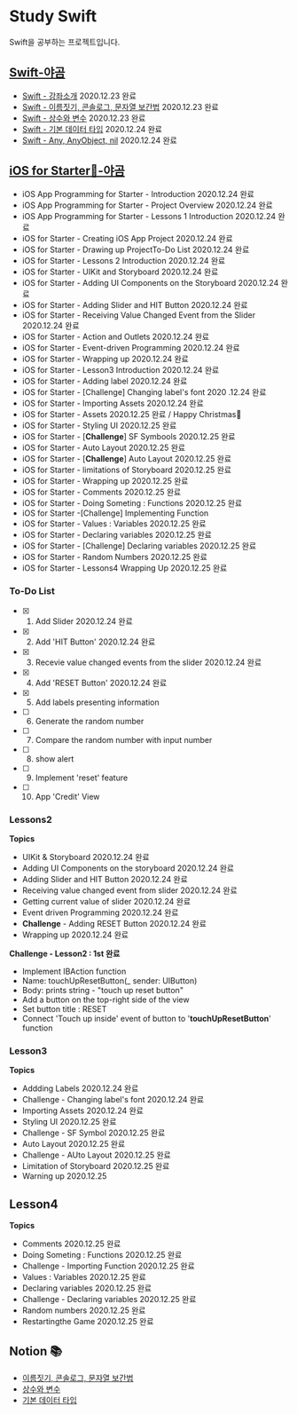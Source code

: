 # Study Swift

Swift을 공부하는 프로젝트입니다.

## [**Swift-야곰**](https://yagom.github.io/swift_basic/)
- [Swift - 강좌소개](https://yagom.github.io/swift_basic/contents/00_introduction/) 2020.12.23 완료
- [Swift - 이름짓기, 콘솔로그, 문자열 보간법](https://yagom.github.io/swift_basic/contents/00_introduction/console_log/) 2020.12.23 완료
- [Swift - 상수와 변수](https://yagom.github.io/swift_basic/contents/01_let_var/) 2020.12.23 완료
- [Swift - 기본 데이터 타입](https://www.youtube.com/watch?v=3qu7gpzE9IE&list=PLz8NH7YHUj_ZmlgcSETF51Z9GSSU6Uioy&index=4) 2020.12.24 완료
- [Swift - Any, AnyObject, nil](https://www.youtube.com/watch?v=1QV4-B5ibd4&list=PLz8NH7YHUj_ZmlgcSETF51Z9GSSU6Uioy&index=5) 2020.12.24 완료

## [**iOS for Starter📱-야곰**](https://www.youtube.com/playlist?list=PLz8NH7YHUj_ZF2oja5rP4Sow5KK1zf2yk)
- iOS App Programming for Starter - Introduction 2020.12.24 완료
- iOS App Programming for Starter - Project Overview 2020.12.24 완료
- iOS App Programming for Starter - Lessons 1 Introduction 2020.12.24 완료
- iOS for Starter - Creating iOS App Project 2020.12.24 완료
- iOS for Starter - Drawing up ProjectTo-Do List 2020.12.24 완료
- iOS for Starter - Lessons 2 Introduction 2020.12.24 완료
- iOS for Starter - UIKit and Storyboard 2020.12.24 완료
- iOS for Starter - Adding UI Components on the Storyboard 2020.12.24 완료
- iOS for Starter - Adding Slider and HIT Button 2020.12.24 완료
- iOS for Starter - Receiving Value Changed Event from the Slider 2020.12.24 완료
- iOS for Starter - Action and Outlets 2020.12.24 완료
- iOS for Starter - Event-driven Programming 2020.12.24 완료
- iOS for Starter - Wrapping up 2020.12.24 완료
- iOS for Starter - Lesson3 Introduction 2020.12.24 완료
- iOS for Starter - Adding label 2020.12.24 완료
- iOS for Starter - [Challenge] Changing label's font 2020
.12.24 완료
- iOS for Starter - Importing Assets 2020.12.24 완료
- iOS for Starter - Assets 2020.12.25 완료 / Happy Christmas🎄
- iOS for Starter - Styling UI 2020.12.25 완료
- iOS for Starter - [**Challenge**] SF Symbools 2020.12.25 완료
- iOS for Starter - Auto Layout 2020.12.25 완료
- iOS for Starter - [**Challenge**] Auto Layout 2020.12.25 완료
- iOS for Starter - limitations of Storyboard 2020.12.25 완료
- iOS for Starter - Wrapping up 2020.12.25 완료
- iOS for Starter - Comments 2020.12.25 완료
- iOS for Starter - Doing Someting : Functions 2020.12.25 완료
- iOS for Starter -[Challenge] Implementing Function
- iOS for Starter - Values : Variables 2020.12.25 완료
- iOS for Starter - Declaring variables 2020.12.25 완료
- iOS for Starter - [Challenge] Declaring variables 2020.12.25 완료
- iOS for Starter - Random Numbers 2020.12.25 완료
- iOS for Starter - Lessons4 Wrapping Up 2020.12.25 완료

### To-Do List
- [X] 1. Add Slider 2020.12.24 완료  
- [X] 2. Add 'HIT Button' 2020.12.24 완료  
- [X] 3. Recevie value changed events from the slider 2020.12.24 완료  
- [X] 4. Add 'RESET Button' 2020.12.24 완료  
- [X] 5. Add labels presenting information  
- [ ] 6. Generate the random number  
- [ ] 7. Compare the random number with input number  
- [ ] 8. show alert  
- [ ] 9. Implement 'reset' feature  
- [ ] 10. App 'Credit' View  

### Lessons2 
**Topics**
- UIKit & Storyboard 2020.12.24 완료
- Adding UI Components on the storyboard 2020.12.24 완료
- Adding Slider and HIT Button 2020.12.24 완료
- Receiving value changed event from slider 2020.12.24 완료
- Getting current value of slider 2020.12.24 완료
- Event driven Programming 2020.12.24 완료
- **Challenge** - Adding RESET Button 2020.12.24 완료
- Wrapping up 2020.12.24 완료

**Challenge - Lesson2 : 1st 완료**
- Implement IBAction function 
- Name: touchUpResetButton(_ sender: UIButton)
- Body: prints string - "touch up reset button"
- Add a button on the top-right side of the view
- Set button title : RESET
- Connect 'Touch up inside' event of button to '**touchUpResetButton**' function

### Lesson3
**Topics**
- Addding Labels 2020.12.24 완료
- Challenge - Changing label's font 2020.12.24 완료
- Importing Assets 2020.12.24 완료
- Styling UI 2020.12.25 완료
- Challenge - SF Symbol 2020.12.25 완료
- Auto Layout 2020.12.25 완료
- Challenge - AUto Layout 2020.12.25 완료
- Limitation of Storyboard 2020.12.25 완료
- Warning up 2020.12.25

## Lesson4
**Topics**
- Comments 2020.12.25 완료
- Doing Someting : Functions 2020.12.25 완료
- Challenge - Importing Function 2020.12.25 완료
- Values : Variables 2020.12.25 완료
- Declaring variables 2020.12.25 완료
- Challenge - Declaring variables 2020.12.25 완료
- Random numbers 2020.12.25 완료
- Restartingthe Game 2020.12.25 완료

## Notion 📚
- [이름짓기, 콘솔로그, 문자열 보간법](https://www.notion.so/hyunsang0625/3b2c2bc5199e48608743a40fed9e02a7)
- [상수와 변수](https://www.notion.so/hyunsang0625/442580b3e09147bfabc8cc55fa5f852d)
- [기본 데이터 타입](https://www.notion.so/hyunsang0625/b08cb2733def41aa926e5ac5bb7ccbaa)